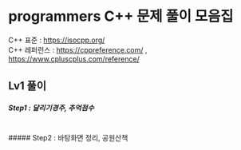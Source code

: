 # programmers C++ 문제 풀이 모음집
C++ 표준 : https://isocpp.org/ 
 <br/>
C++ 레퍼런스 : https://cppreference.com/     ,     https://www.cpluscplus.com/reference/

## Lv1 풀이  <br/>
##### Step1 : 달리기경주, 추억점수
<br/>
##### Step2 : 바탕화면 정리, 공원산책




